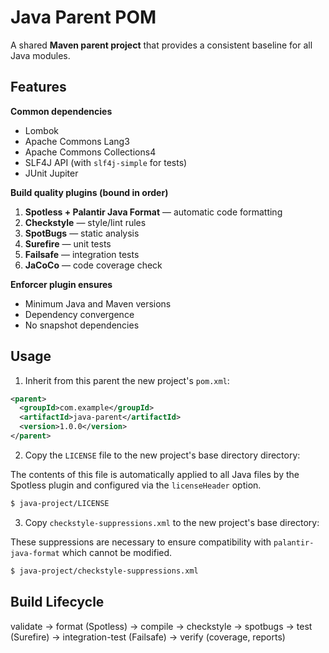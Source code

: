 # Java Parent POM

A shared **Maven parent project** that provides a consistent baseline for all Java modules.

## Features

**Common dependencies**
- Lombok
- Apache Commons Lang3
- Apache Commons Collections4
- SLF4J API (with `slf4j-simple` for tests)
- JUnit Jupiter

**Build quality plugins (bound in order)**

1. **Spotless + Palantir Java Format** — automatic code formatting
2. **Checkstyle** — style/lint rules
3. **SpotBugs** — static analysis
4. **Surefire** — unit tests
5. **Failsafe** — integration tests
6. **JaCoCo** — code coverage check

**Enforcer plugin ensures**
- Minimum Java and Maven versions
- Dependency convergence
- No snapshot dependencies

## Usage

1. Inherit from this parent the new project's `pom.xml`:

```xml
<parent>
  <groupId>com.example</groupId>
  <artifactId>java-parent</artifactId>
  <version>1.0.0</version>
</parent>
```

2. Copy the `LICENSE` file to the new project's base directory directory:

The contents of this file is automatically applied to all Java files by the Spotless plugin and configured via the `licenseHeader` option.

```bash
$ java-project/LICENSE
```

3. Copy `checkstyle-suppressions.xml` to the new project's base directory:

These suppressions are necessary to ensure compatibility with `palantir-java-format` which cannot be modified.

```bash
$ java-project/checkstyle-suppressions.xml
```

## Build Lifecycle

validate → format (Spotless) → compile → checkstyle → spotbugs → test (Surefire) → integration-test (Failsafe) → verify (coverage, reports)


